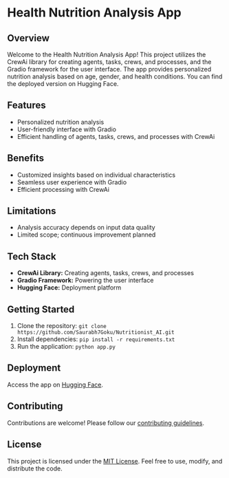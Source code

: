# Health Nutrition Analysis App

## Overview

Welcome to the Health Nutrition Analysis App! This project utilizes the CrewAi library for creating agents, tasks, crews, and processes, and the Gradio framework for the user interface. The app provides personalized nutrition analysis based on age, gender, and health conditions. You can find the deployed version on Hugging Face.

## Features

- Personalized nutrition analysis
- User-friendly interface with Gradio
- Efficient handling of agents, tasks, crews, and processes with CrewAi

## Benefits

- Customized insights based on individual characteristics
- Seamless user experience with Gradio
- Efficient processing with CrewAi

## Limitations

- Analysis accuracy depends on input data quality
- Limited scope; continuous improvement planned

## Tech Stack

- **CrewAi Library:** Creating agents, tasks, crews, and processes
- **Gradio Framework:** Powering the user interface
- **Hugging Face:** Deployment platform

## Getting Started

1. Clone the repository: `git clone https://github.com/Saurabh7Goku/Nutritionist_AI.git`
2. Install dependencies: `pip install -r requirements.txt`
3. Run the application: `python app.py`

## Deployment

Access the app on [Hugging Face](https://huggingface.co/your-username/health-nutrition-analysis).

## Contributing

Contributions are welcome! Please follow our [contributing guidelines](CONTRIBUTING.md).

## License

This project is licensed under the [MIT License](LICENSE). Feel free to use, modify, and distribute the code.
